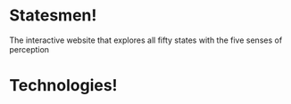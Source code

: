 # Statesmen!
<a href="statesmenpodcast.com"></a>
<p>The interactive website that explores all fifty states with the five senses of perception</p>

# Technologies!
